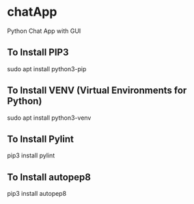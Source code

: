 # chatApp
Python Chat App with GUI

## To Install PIP3
sudo apt install python3-pip

## To Install VENV (Virtual Environments for Python)
sudo apt install python3-venv

## To Install Pylint
pip3 install pylint

## To Install autopep8
pip3 install autopep8